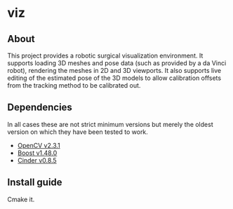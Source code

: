 viz
===

About 
-----

This project provides a robotic surgical visualization environment. It supports loading 3D meshes
and pose data (such as provided by a da Vinci robot), rendering the meshes in 2D and 3D viewports.
It also supports live editing of the estimated pose of the 3D models to allow calibration offsets from 
the tracking method to be calibrated out. 

Dependencies
------------

In all cases these are not strict minimum versions but merely the oldest version on which they have been tested to work.

* [OpenCV v2.3.1](http://opencv.org/downloads.html) 
* [Boost v1.48.0](http://www.boost.org/users/download/)
* [Cinder v0.8.5](https://github.com/cinder/Cinder)

Install guide
-------------

Cmake it.